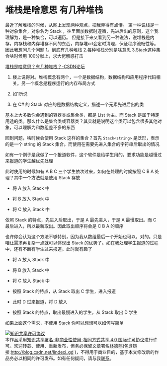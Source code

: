 
# 堆栈是啥意思 有几种堆栈 

最近了解堆栈的时候，从网上发现两种观点，把我弄得有点懵。
第一种说栈是一种对象集合，对象名为
Stack ，往里面加数据时遵循，先进后出的原则，这个我理解为，是一种集合，可以遍历。
但是接下来又看到另一种说法，说堆栈是内存，内存栈和内存堆存不同的东西，内存堆crl会定时清理，保证程序流畅性等。
因此我想问几个问题
1。到底有几种堆栈
2.每种堆栈分别是啥意思
3.Stack这种集合啥时候用
100分献上，求大佬解惑打击 

<!--more-->


<!-- CreateTime:2020/9/7 8:57:47 -->

<!-- 不发布 -->

[堆栈是啥意思？有几种堆栈？-CSDN论坛](https://bbs.csdn.net/topics/397603098)

1.  楼上说得对。堆栈概念有两个，一个是数据结构，数据结构和应用程序代码相关。另一个概念是程序运行的内存布局方式

2.  如1所说

3. 在 C# 的 Stack 对应的是数据结构定义，描述一个元素先进后出的类

基本上大多数你会遇到的容器类或集合类，都是 List 为主。而 Stack 是属于特定用途的类。那么什么是集合类或容器类？其实就是说明这个类可以包含很多其他对象，可以理解为和数组差不多的东西

回到问题，啥时候会使用 Stack 这样的集合？首先 `Stack<string>` 是泛形，表示的是一个 string 的 Stack 集合。而使用在需要先进入集合的字符串后取出的情况

如有一个例子是我做了一个报道软件，这个软件是给学生用的，要求功能是越慢过来报道的学生越优先处理

此时使用的时候如有 A B C 三个学生依次过来，如何在处理的时候按照 C B A 处理？其中一个方法就是使用 Stack 存放

- 将 A 放入 Stack 中

- 将 B 放入 Stack 中

- 将 C 放入 Stack 中

依照 Stack 的特点，先进入后取出，于是 A 最先进入，于是 A 最慢取出。而 C 最后进入，所以最新取出。因此取出顺序将会是 C B A 的顺序

也许你会认为这个方法不够特别，因为我从数组最后一个开始也可以，对的。只是咱让需求再复杂一点就可以体现出 Stack 的优势了。如在我处理学生报道的过程中，还有不断有学生过来报道。此时就有趣了

- 将 A 放入 Stack 中

- 将 B 放入 Stack 中

- 将 C 放入 Stack 中

- 按照 Stack 的特点，从 Stack 取出 C 学生，进入报道

- 此时 D 过来报道，将 D 放入

- 按照 Stack 的特点，取出最慢进入的学生，从 Stack 取出 D 学生

如果上面这个需求，不使用 Stack 你可以想想可以如何写简单




<a rel="license" href="http://creativecommons.org/licenses/by-nc-sa/4.0/"><img alt="知识共享许可协议" style="border-width:0" src="https://licensebuttons.net/l/by-nc-sa/4.0/88x31.png" /></a><br />本作品采用<a rel="license" href="http://creativecommons.org/licenses/by-nc-sa/4.0/">知识共享署名-非商业性使用-相同方式共享 4.0 国际许可协议</a>进行许可。欢迎转载、使用、重新发布，但务必保留文章署名[林德熙](http://blog.csdn.net/lindexi_gd)(包含链接:http://blog.csdn.net/lindexi_gd )，不得用于商业目的，基于本文修改后的作品务必以相同的许可发布。如有任何疑问，请与我[联系](mailto:lindexi_gd@163.com)。